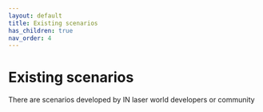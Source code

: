 ```yaml
---
layout: default
title: Existing scenarios
has_children: true
nav_order: 4
---
```


# Existing scenarios
There are scenarios developed by IN laser world developers or community
